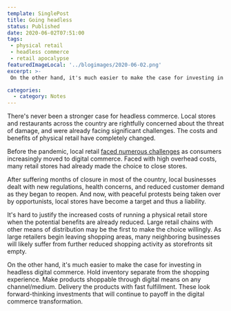 ```yaml
---
template: SinglePost
title: Going headless
status: Published
date: 2020-06-02T07:51:00
tags:
 - physical retail
 - headless commerce
 - retail apocalypse
featuredImageLocal: '../blogimages/2020-06-02.png'
excerpt: >-
 On the other hand, it's much easier to make the case for investing in headless digital commerce. Hold inventory separate from the shopping experience. Make products shoppable through digital means on any channel/medium. Delivery the products with fast fulfillment. These look forward-thinking investments that will continue to payoff in the digital commerce transformation.

categories:
  - category: Notes
---
```

There's never been a stronger case for headless commerce. Local stores and restaurants across the country are rightfully concerned about the threat of damage, and were already facing significant challenges. The costs and benefits of physical retail have completely changed.

Before the pandemic, local retail [faced numerous challenges](https://ecomloop.com/posts/too-much-retail-space/) as consumers increasingly moved to digital commerce. Faced with high overhead costs, many retail stores had already made the choice to close stores.

After suffering months of closure in most of the country, local businesses dealt with new regulations, health concerns, and reduced customer demand as they began to reopen. And now, with peaceful protests being taken over by opportunists, local stores have become a target and thus a liability.

It's hard to justify the increased costs of running a physical retail store when the potential benefits are already reduced. Large retail chains with other means of distribution may be the first to make the choice willingly. As large retailers begin leaving shopping areas, many neighboring businesses will likely suffer from further reduced shopping activity as storefronts sit empty.

On the other hand, it's much easier to make the case for investing in headless digital commerce. Hold inventory separate from the shopping experience. Make products shoppable through digital means on any channel/medium. Delivery the products with fast fulfillment. These look forward-thinking investments that will continue to payoff in the digital commerce transformation.
